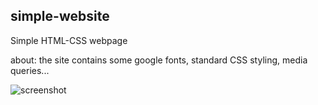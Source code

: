 ## simple-website
Simple HTML-CSS webpage

about: the site contains some google fonts, standard CSS styling, media queries...

![screenshot](https://user-images.githubusercontent.com/39097773/42476957-d0da447a-838c-11e8-8803-e96bd71c9fb7.PNG)
